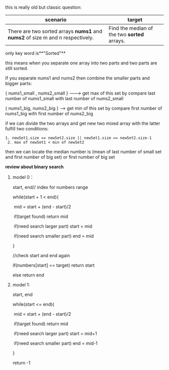 this is really old but classic question:

| scenario                                 | target                                   |
| ---------------------------------------- | ---------------------------------------- |
| There are two sorted arrays **nums1** and **nums2** of size m and n respectively. | Find the median of the two **sorted** arrays. |



only key word is**"Sorted"**

this means when you separate one array into two parts and two parts are still sorted.

If you separate nums1 and nums2 then combine the smaller parts and bigger parts:

{ nums1_small , nums2_small } ---> get max of this set by compare last number of nums1_small with last number of nums2_small 

{ nums1_big, nums2_big } --> get min of this set by compare first number of nums1_big with first number of nums2_big



if we can divide the two arrays and get new two mixed array  with the latter fulfill two conditions:

   	1. newSet1.size == newSet2.size || newSet1.size == newSet2.size-1
     2. max of newSet1 < min of newSet2

then we can locate the median number is (mean of last number of small set and first number of big set) or first number of big set

**review about binary search**

1. model 0：

   start, end// index for numbers range

   while(start + 1 < end){

   ​	mid = start + (end - start)/2

   ​	if(target found) return mid

   ​	if(need search larger part) start = mid

   ​	if(need search smaller part) end = mid

   }

   //check start and end again

   if(numbers[start] == target) return start

   else return end

2. model 1:

   start, end

   while(start <= end){

   ​	mid = start + (end - start)/2

   ​	if(target found) return mid

   ​	if(need search larger part) start = mid+1

   ​	if(need search smaller part) end = mid-1

   }

   return -1

   ​